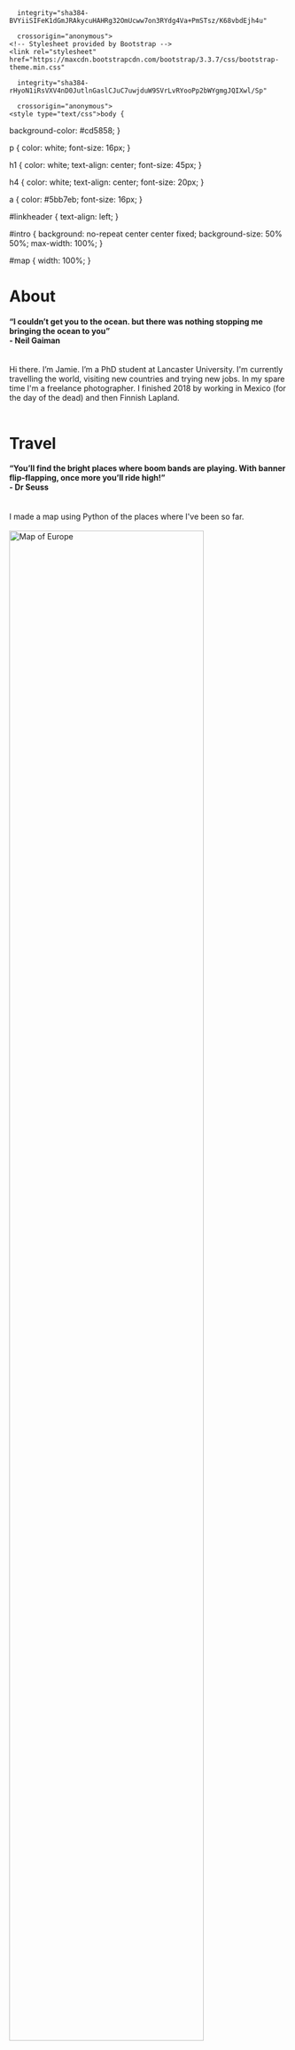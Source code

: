 <!DOCTYPE html>
<html>
  <head>
    <meta http-equiv="content-type" content="text/html; charset=utf-8">
    <title>index</title>
    <!-- Latest compiled and minified CSS -->
    <link rel="stylesheet" href="https://maxcdn.bootstrapcdn.com/bootstrap/3.3.7/css/bootstrap.min.css"

      integrity="sha384-BVYiiSIFeK1dGmJRAkycuHAHRg32OmUcww7on3RYdg4Va+PmSTsz/K68vbdEjh4u"

      crossorigin="anonymous">
    <!-- Stylesheet provided by Bootstrap -->
    <link rel="stylesheet" href="https://maxcdn.bootstrapcdn.com/bootstrap/3.3.7/css/bootstrap-theme.min.css"

      integrity="sha384-rHyoN1iRsVXV4nD0JutlnGaslCJuC7uwjduW9SVrLvRYooPp2bWYgmgJQIXwl/Sp"

      crossorigin="anonymous">
    <style type="text/css">body {
  background-color: #cd5858;
}

p {
  color: white;
  font-size: 16px;
}

h1 {
  color: white;
  text-align: center;
  font-size: 45px;
}

h4 {
  color: white;
  text-align: center;
  font-size: 20px;
}

a {
  color: #5bb7eb;
  font-size: 16px;
}

#linkheader {
  text-align: left;
}

#intro {
  background: no-repeat center center fixed;
  background-size: 50% 50%;
  max-width: 100%;
}

#map {
  width: 100%;
}</style>
  </head>
  <body>
    <!--<div class="view" id="intro">
      <div class="full-bg-img"> <img id="topimg" src="Header_2.png" alt="Jamie Dumayne, Experamentalist">      </div>
    </div> -->
    <div class="container">
      <div class="row">
        <div class="col-lg-12">
          <h1>About</h1>
          <h4>“I couldn’t get you to the ocean. but there was nothing stopping
            me bringing the ocean to you” <br>
            - Neil Gaiman</h4>
        </div>
      </div>
      <div class="row">
        <div class="col-lg-12">
          <p><br>
            Hi there. I’m Jamie. I’m a PhD student at Lancaster University. I'm currently travelling the
            world, visiting new countries and trying new jobs. In my spare time
            I'm a freelance photographer. I finished 2018 by working in Mexico
            (for the day of the dead) and then Finnish Lapland.<br>
            <br>
          </p>
        </div>
      </div>
    </div>
    <div class="container">
      <div class="row">
        <div class="col-lg-12">
          <h1>Travel</h1>
          <h4>“You’ll find the bright places where boom bands are playing. With
            banner flip-flapping, once more you’ll ride high!” <br>
            - Dr Seuss</h4>
        </div>
        <div class="col-lg-12">
          <p><br>
            I made a map using Python of the places where I've been so far. <br>
            <br>
            <img id="map" src="Europe.png" alt="Map of Europe" width="83.5%"> <br>
            <br>
            <img id="map" src="Asia.png" alt="Map of Asia" width="83.5%"> <br>
            <br>
            <img id="map" src="US%20map.png" alt="Map of USA" width="83.5%"> </p>
        </div>
      </div>
    </div>
    <div class="container">
      <div class="row">
        <div class="col-lg-12">
          <h1>Physics</h1>
        </div>
        <div class="col-lg-12">
          <h4>“I have no special talents. I am only passionately curious”<br>
            - Albert Einstein</h4>
        </div>
        <div class="col-lg-12">
          <p><br>
            During my time at university I’ve carried out a few different
            research projects.</p>
          <p>3rd Year dissertation:<br>
            - Could the inclusion of Manganese Chloride and Manganese Fluoride
            solve the modelling issues in L type dwarfs (<a href="https://www.dropbox.com/s/70p9b1g1safbyj4/3rd%20year%20dissertation.pdf?dl=0"

              target="_blank">PDF</a>)</p>
          <p>Master's dissertation:<br>
            - The effect of limb darkening on exoplanet modelling ( <a href="https://www.dropbox.com/s/pnajx4g3gusasbk/4th%20year%20dissertation.pdf?dl=0"

              target="_blank">PDF</a>) </p>
        </div>
      </div>
    </div>
    <div class="container">
      <div class="row">
        <div class="col-lg-12">
          <h1>Skills</h1>
          <h4>“Success at anything will always come down to this: focus and
            effort. And we control both” <br>
            - Dwayne ‘The Rock’ Johnson</h4>
          <p><br>
            Unfortunately, the days of a mad scientist working out of a garden
            shed are over. The physicists have been forced to become more
            civilised and work in shiny, clean labs and the chemists have
            finally been convinced to stop eating their experiments. <br>
            <br>
            With these progressive steps, a large chunk of physics is carried
            out on computers. This means I’ve developed some experience with
            technology, as well as other skills.</p>
          <br>
        </div>
      </div>
      <div class="row">
        <div class="col-lg-4 col-xs-2"></div>
        <div class="col-lg-2 col-xs-4">
          <p>Html &amp; CSS <br>
            Linux <br>
            Microsoft Office <br>
            Python </p>
        </div>
        <p></p>
        <div class="col-lg-6 col-xs-4"> <img src="Star%20Full%202.png" alt="Gold star"

            height="15"><img src="Star%20Full%202.png" alt="Gold star" height="15"><img

            src="Star%20Full%202.png" alt="Gold star" height="15"><img src="Star%20Empty%202.png"

            alt="Empty star" height="15"><img src="Star%20Empty%202.png" alt="Empty star"

            height="15"> <br>
          <img src="Star%20Full%202.png" alt="Gold star" height="15"><img src="Star%20Empty%202.png"

            alt="Empty star" height="15"><img src="Star%20Empty%202.png" alt="Empty star"

            height="15"><img src="Star%20Empty%202.png" alt="Empty star" height="15"><img

            src="Star%20Empty%202.png" alt="Empty star" height="15"> <br>
          <img src="Star%20Full%202.png" alt="Gold star" height="15"><img src="Star%20Full%202.png"

            alt="Gold star" height="15"><img src="Star%20Full%202.png" alt="Gold star"

            height="15"><img src="Star%20Full%202.png" alt="Gold star" height="15"><img

            src="Star%20Full%202.png" alt="Gold star" height="15"> <br>
          <img src="Star%20Full%202.png" alt="Gold star" height="15"><img src="Star%20Full%202.png"

            alt="Gold star" height="15"><img src="Star%20Full%202.png" alt="Gold star"

            height="15"><img src="Star%20Empty%202.png" alt="Empty star" height="15"><img

            src="Star%20Empty%202.png" alt="Empty star" height="15"> </div>
      </div>
      <div class="row">
        <div class="col-lg-4 col-xs-2"></div>
        <div class="col-lg-2 col-xs-4"><br>
          <p>After Effects <br>
            Dreamweaver <br>
            Illustrator <br>
            Lightroom <br>
            Photoshop </p>
        </div>
        <div class="col-lg-6 col-xs-4"> <br>
          <img src="Star%20Full%202.png" alt="Gold star" height="15"><img src="Star%20Full%202.png"

            alt="Gold star" height="15"><img src="Star%20Empty%202.png" alt="Empty star"

            height="15"><img src="Star%20Empty%202.png" alt="Empty star" height="15"><img

            src="Star%20Empty%202.png" alt="Empty star" height="15"> <br>
          <img src="Star%20Full%202.png" alt="Gold star" height="15"><img src="Star%20Full%202.png"

            alt="Gold star" height="15"><img src="Star%20Empty%202.png" alt="Empty star"

            height="15"><img src="Star%20Empty%202.png" alt="Empty star" height="15"><img

            src="Star%20Empty%202.png" alt="Empty star" height="15"> <br>
          <img src="Star%20Full%202.png" alt="Gold star" height="15"><img src="Star%20Full%202.png"

            alt="Gold star" height="15"><img src="Star%20Full%202.png" alt="Gold star"

            height="15"><img src="Star%20Empty%202.png" alt="Empty star" height="15"><img

            src="Star%20Empty%202.png" alt="Empty star" height="15"> <br>
          <img src="Star%20Full%202.png" alt="Gold star" height="15"><img src="Star%20Full%202.png"

            alt="Gold star" height="15"><img src="Star%20Full%202.png" alt="Gold star"

            height="15"><img src="Star%20Full%202.png" alt="Gold star" height="15"><img

            src="Star%20Empty%202.png" alt="Empty star" height="15"> <br>
          <img src="Star%20Full%202.png" alt="Gold star" height="15"><img src="Star%20Full%202.png"

            alt="Gold star" height="15"><img src="Star%20Empty%202.png" alt="Empty star"

            height="15"><img src="Star%20Empty%202.png" alt="Empty star" height="15"><img

            src="Star%20Empty%202.png" alt="Empty star" height="15"> </div>
      </div>
      <div class="row">
        <div class="col-lg-4 col-xs-2"></div>
        <div class="col-lg-2 col-xs-4"><br>
          <p>English (Mother tongue) <br>
            Spanish <br>
            Welsh </p>
        </div>
        <div class="col-lg-6 col-xs-4"> <br>
          <img src="Star%20Full%202.png" alt="Gold star" height="15"><img src="Star%20Full%202.png"

            alt="Gold star" height="15"><img src="Star%20Full%202.png" alt="Gold star"

            height="15"><img src="Star%20Full%202.png" alt="Gold star" height="15"><img

            src="Star%20Full%202.png" alt="Gold star" height="15"> <br>
          <img src="Star%20Full%202.png" alt="Gold star" height="15"><img src="Star%20Empty%202.png"

            alt="Empty star" height="15"><img src="Star%20Empty%202.png" alt="Empty star"

            height="15"><img src="Star%20Empty%202.png" alt="Empty star" height="15"><img

            src="Star%20Empty%202.png" alt="Empty star" height="15"> <br>
          <img src="Star%20Full%202.png" alt="Gold star" height="15"><img src="Star%20Empty%202.png"

            alt="Empty star" height="15"><img src="Star%20Empty%202.png" alt="Empty star"

            height="15"><img src="Star%20Empty%202.png" alt="Empty star" height="15"><img

            src="Star%20Empty%202.png" alt="Empty star" height="15"> </div>
      </div>
      <div class="row">
        <div class="col-lg-4 col-xs-2"></div>
        <div class="col-lg-2 col-xs-4"><br>
          <p>Computer hardware <br>
            Drumming <br>
            Photography <br>
            Snowboarding </p>
        </div>
        <div class="col-lg-6 col-xs-4"> <br>
          <img src="Star%20Full%202.png" alt="Gold star" height="15"><img src="Star%20Full%202.png"

            alt="Gold star" height="15"><img src="Star%20Full%202.png" alt="Gold star"

            height="15"><img src="Star%20Full%202.png" alt="Gold star" height="15"><img

            src="Star%20Empty%202.png" alt="Empty star" height="15"> <br>
          <img src="Star%20Full%202.png" alt="Gold star" height="15"><img src="Star%20Empty%202.png"

            alt="Empty star" height="15"><img src="Star%20Empty%202.png" alt="Empty star"

            height="15"><img src="Star%20Empty%202.png" alt="Empty star" height="15"><img

            src="Star%20Empty%202.png" alt="Empty star" height="15"> <br>
          <img src="Star%20Full%202.png" alt="Gold star" height="15"><img src="Star%20Full%202.png"

            alt="Gold star" height="15"><img src="Star%20Full%202.png" alt="Gold star"

            height="15"><img src="Star%20Full%202.png" alt="Gold star" height="15"><img

            src="Star%20Empty%202.png" alt="Empty star" height="15"> <br>
          <img src="Star%20Full%202.png" alt="Gold star" height="15"><img src="Star%20Full%202.png"

            alt="Gold star" height="15"><img src="Star%20Empty%202.png" alt="Empty star"

            height="15"><img src="Star%20Empty%202.png" alt="Empty star" height="15"><img

            src="Star%20Empty%202.png" alt="Empty star" height="15"> </div>
      </div>
    </div>
    <div class="container">
      <div class="row">
        <div class="col-lg-12">
          <h1>Links</h1>
          <div class="col-lg-3 col-xs-2"></div>
          <div class="col-lg-3 col-xs-4">
            <h4 id="linkheader">My portfolio</h4>
            <p>Portfolio: <a href="https://github.com/jamiedumayne/portfolio"

                target="_blank">Github</a> <br>
            <p>Science Festival: <a href="https://www.tiktok.com/@newtownsciencefest"
                target="_blank">Tiktok</a> </p>
          </div>
          <div class="col-lg-3 col-xs-4">
            <h4 id="linkheader">Contact</h4>
            <p>Email: jamiedumayne@yahoo.co.uk <br>
              <a href="https://www.instagram.com/jamiedumayne/" target="_blank">Instagram</a></p>
            <div class="col-lg-4"> </div>
          </div>
        </div>
      </div>
    </div>
  </body>
</html>
